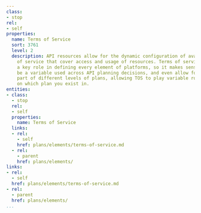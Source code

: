 ```yaml
---
class:
- stop
rel:
- self
properties:
  name: Terms of Service
  sort: 3761
  level: 2
  description: API resources allow for the dynamic configuration of available terms
    of service that cover access and usage of resources. Terms of service will play
    a key role in defining every element of platforms, so it makes sense that it can
    be a variable used across API planning decisions, and even allow for it to be
    part of different levels of plans, allowing TOS to play variable roles, depending
    on which plan you exist in.
entities:
- class:
  - stop
  rel:
  - self
  properties:
    name: Terms of Service
  links:
  - rel:
    - self
    href: plans/elements/terms-of-service.md
  - rel:
    - parent
    href: plans/elements/
links:
- rel:
  - self
  href: plans/elements/terms-of-service.md
- rel:
  - parent
  href: plans/elements/
...
```

